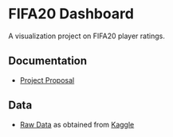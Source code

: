 # FIFA20 Dashboard

A visualization project on FIFA20 player ratings.

## Documentation
* [Project Proposal][doc-prop]

## Data
* [Raw Data][raw-data] as obtained from [Kaggle][data-src]

[doc-prop]: docs/proposal.md
[raw-data]: data/raw.csv
[data-src]: https://www.kaggle.com/sagunsh/fifa-20-complete-player-dataset
